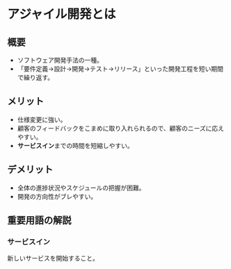# アジャイル開発とは
## 概要
- ソフトウェア開発手法の一種。
- 「要件定義→設計→開発→テスト→リリース」といった開発工程を短い期間で繰り返す。
## メリット
- 仕様変更に強い。
- 顧客のフィードバックをこまめに取り入れられるので、顧客のニーズに応えやすい。
- **サービスイン**までの時間を短縮しやすい。
## デメリット
- 全体の進捗状況やスケジュールの把握が困難。
- 開発の方向性がブレやすい。
## 重要用語の解説
### サービスイン
新しいサービスを開始すること。